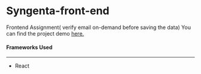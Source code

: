 # Syngenta-front-end
Frontend Assignment( verify email on-demand before saving  the data) You can find the project demo <a href="https://fanciful-bublanina-a9f73a.netlify.app/">here.</a>
  <h4>Frameworks Used</h1>
  <hr>
  <ul>
    <li>React</li>
  </ul>
